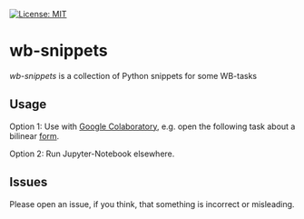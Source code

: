 [![License: MIT](https://img.shields.io/badge/License-MIT-yellow.svg)](https://opensource.org/licenses/MIT)

# wb-snippets

 *wb-snippets* is a collection of Python snippets for some WB-tasks

## Usage

Option 1: Use with [Google Colaboratory](https://colab.research.google.com), e.g. open the following task about a bilinear [form](https://colab.research.google.com/github/kassbohm/tm-snippets/blob/master/ipynb/trafo_passive.ipynb).

Option 2: Run Jupyter-Notebook elsewhere.

## Issues
Please open an issue, if you think, that something is incorrect or misleading.
